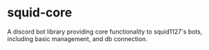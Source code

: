 # squid-core
A discord bot library providing core functionality to squid1127's bots, including basic management, and db connection.
